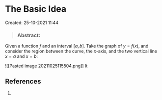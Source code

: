 # The Basic Idea
Created: 25-10-2021 11:44

> ### **Abstract:**

Given a function $f$ and an interval $[a,b]$.  Take the graph of $y=f(x)$, and consider the region between the curve, the $x$-axis, and the two vertical line $x=a$ and $x=b$:

![[Pasted image 20211025115504.png]]
It 

## References
1. 